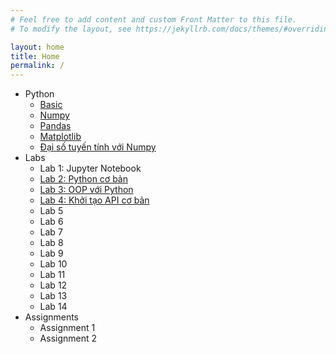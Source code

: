 ```yaml
---
# Feel free to add content and custom Front Matter to this file.
# To modify the layout, see https://jekyllrb.com/docs/themes/#overriding-theme-defaults

layout: home
title: Home
permalink: /
---
```


- Python
    - [Basic](contents/python-basic.html)
    - [Numpy](contents/numpy.html)
    - [Pandas](contents/pandas.html)
    - [Matplotlib](contents/matplotlib.html)
    - [Đại số tuyến tính với Numpy](contents/daisotuyentinh_numpy.html)
- Labs
    - Lab 1: Jupyter Notebook
    - [Lab 2: Python cơ bản](contents/lab2.html)
    - [Lab 3: OOP với Python](contents/lab3.html)
    - [Lab 4: Khởi tạo API cơ bản](contents/lab4.html)
    - Lab 5
    - Lab 6
    - Lab 7
    - Lab 8
    - Lab 9
    - Lab 10
    - Lab 11
    - Lab 12
    - Lab 13
    - Lab 14
- Assignments
    - Assignment 1
    - Assignment 2